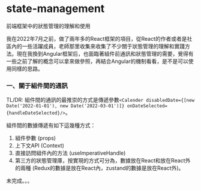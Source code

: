# state-management
前端框架中的狀態管理的理解和使用

我在2022年7月之前，做了兩年多的React框架的項目，從React的作者或者是社區內的一些活躍成員，老師那里收集來收集了不少關于狀態管理的理解和實踐方法。現在我換到Angular框架后，也面臨著組件前通訊和狀態管理的需要，覺得有一些之前了解的概念可以拿來做參照，再結合Angular的機制看看，是不是可以使用同樣的思路。

### 一、關于組件間的通訊
TL/DR: 組件間的通訊的最推崇的方式是傳遞參數`<Calender disabledDate={[new Date('2022-01-01'), new Date('2022-03-01')]} onDateSelected={handleDateSelected}/>`。

組件間的數據傳遞有如下這幾種方式：
1. 組件參數 (props)
2. 上下文API (Context)
3. 直接訪問組件內的方法 (useImperativeHandle)
4. 第三方的狀態管理庫，按實現的方式可分為，數據放在React和放在React外的兩種 (Redux的數據是放在React內，zustand的數據是放在React外)。

未完成。。。
